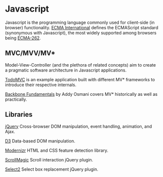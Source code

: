 Javascript
=

Javascript is the programming language commonly used for client-side (in browser) functionality. [ECMA International](http://www.ecma-international.org/default.htm) defines the ECMAScript standard (synonymous with Javascript), the most widely supported among browsers being [ECMA-262](http://www.ecma-international.org/publications/standards/Ecma-262.htm).

## MVC/MVV/MV*

Model-View-Controller (and the plethora of related concepts) aim to create a pragmatic software architecture in Javascript applications.

[TodoMVC](http://todomvc.com/) is an example application built with different MV* frameworks to introduce their respective internals.

[Backbone Fundamentals](https://github.com/addyosmani/backbone-fundamentals) by Addy Osmani covers MV* historically as well as practically.

## Libraries

[jQuery](http://jquery.com/) Cross-browser DOM manipulation, event handling, animation, and Ajax.

[D3](http://d3js.org/) Data-based DOM manipulation.

[Modernizr](http://modernizr.com/) HTML and CSS feature detection library.

[ScrollMagic](http://janpaepke.github.io/ScrollMagic/) Scroll interaction jQuery plugin.

[Select2](http://ivaynberg.github.io/select2/) Select box replacement jQuery plugin.